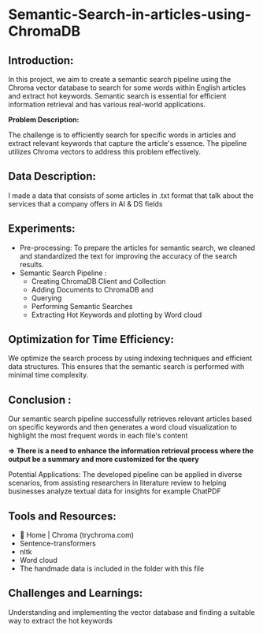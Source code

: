# Semantic-Search-in-articles-using-ChromaDB
## Introduction:
In this project, we aim to create a semantic search pipeline using the Chroma vector database to search for some words within English articles and extract hot keywords. Semantic search is essential for efficient information retrieval and has various real-world applications. 

**Problem Description:**

The challenge is to efficiently search for specific words in articles and extract relevant keywords that capture the article's essence. The pipeline utilizes Chroma vectors to address this problem effectively.
## Data Description:
I made a data that consists of some articles in .txt format that talk about the services that a company offers in AI & DS fields 
## Experiments:
- Pre-processing: To prepare the articles for semantic search, we cleaned and standardized the text for improving the accuracy of the search results.
- Semantic Search Pipeline : 
  - Creating ChromaDB Client and Collection
  - Adding Documents to ChromaDB and
  - Querying
  - Performing Semantic Searches
  - Extracting Hot Keywords and plotting by Word cloud

## Optimization for Time Efficiency:
We optimize the search process by using indexing techniques and efficient data structures. This ensures that the semantic search is performed with minimal time complexity.
## Conclusion :
Our semantic search pipeline successfully retrieves relevant articles based on specific keywords and then generates a word cloud visualization to highlight the most frequent words in each file's content 

**=> There is a need to enhance the information retrieval process where the output be a summary and more customized for the query**

Potential Applications: The developed pipeline can be applied in diverse scenarios, from assisting researchers in literature review to helping businesses analyze textual data for insights for example ChatPDF
## Tools and Resources:
- 🏡 Home | Chroma (trychroma.com)
- Sentence-transformers
- nltk
- Word cloud
- The handmade data is included in the folder with this file
## Challenges and Learnings:
Understanding and implementing the vector database and finding a suitable way to extract the hot keywords 
